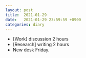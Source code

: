 ```yaml
---
layout: post
title:  2021-01-29
date:   2021-01-29 23:59:59 +0900
categories: diary
---
```


- [Work] discussion 2 hours
- [Research] writing 2 hours
- New desk Friday.
